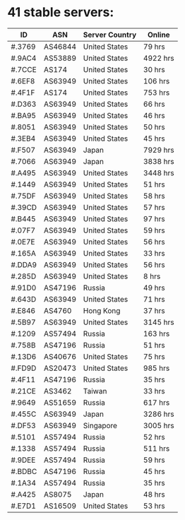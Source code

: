 # 41 stable servers:

| ID | ASN | Server Country | Online |
| ------ | ------ | ------ | ------ |
| #.3769 | AS46844 | United States | 79 hrs |
| #.9AC4 | AS53889 | United States | 4922 hrs |
| #.7CCE | AS174 | United States | 30 hrs |
| #.6EF8 | AS63949 | United States | 106 hrs |
| #.4F1F | AS174 | United States | 753 hrs |
| #.D363 | AS63949 | United States | 66 hrs |
| #.BA95 | AS63949 | United States | 46 hrs |
| #.8051 | AS63949 | United States | 50 hrs |
| #.3EB4 | AS63949 | United States | 45 hrs |
| #.F507 | AS63949 | Japan | 7929 hrs |
| #.7066 | AS63949 | Japan | 3838 hrs |
| #.A495 | AS63949 | United States | 3448 hrs |
| #.1449 | AS63949 | United States | 51 hrs |
| #.75DF | AS63949 | United States | 58 hrs |
| #.39CD | AS63949 | United States | 57 hrs |
| #.B445 | AS63949 | United States | 97 hrs |
| #.07F7 | AS63949 | United States | 59 hrs |
| #.0E7E | AS63949 | United States | 56 hrs |
| #.165A | AS63949 | United States | 33 hrs |
| #.DDA9 | AS63949 | United States | 56 hrs |
| #.285D | AS63949 | United States | 8 hrs |
| #.91D0 | AS47196 | Russia | 49 hrs |
| #.643D | AS63949 | United States | 71 hrs |
| #.E846 | AS4760 | Hong Kong | 37 hrs |
| #.5B97 | AS63949 | United States | 3145 hrs |
| #.1209 | AS57494 | Russia | 163 hrs |
| #.758B | AS47196 | Russia | 51 hrs |
| #.13D6 | AS40676 | United States | 75 hrs |
| #.FD9D | AS20473 | United States | 985 hrs |
| #.4F11 | AS47196 | Russia | 35 hrs |
| #.21CE | AS3462 | Taiwan | 33 hrs |
| #.9649 | AS51659 | Russia | 617 hrs |
| #.455C | AS63949 | Japan | 3286 hrs |
| #.DF53 | AS63949 | Singapore | 3005 hrs |
| #.5101 | AS57494 | Russia | 52 hrs |
| #.1338 | AS57494 | Russia | 511 hrs |
| #.9DEE | AS57494 | Russia | 59 hrs |
| #.BDBC | AS47196 | Russia | 45 hrs |
| #.1A34 | AS57494 | Russia | 35 hrs |
| #.A425 | AS8075 | Japan | 48 hrs |
| #.E7D1 | AS16509 | United States | 53 hrs |

